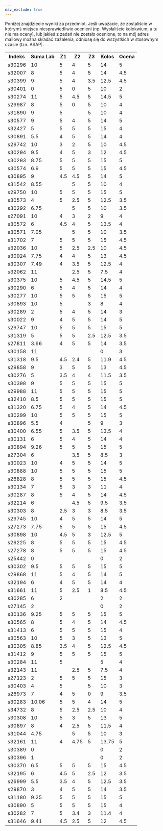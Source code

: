 ```yaml
---
nav_exclude: true
---
```


Poniżej znajdziecie wyniki za przedmiot. Jeśli uważacie, że zostaliście w którymś miejscu niesprawiedliwie ocenieni (np. Wysłaliście kolokwium, a tu nie ma oceny), lub jakieś z zadań nie zostało ocenione, to na mój adres mailowy można składać zażalenia, odniosę się do wszystkich w stosownym czasie (tzn. ASAP).

| Indeks | Suma Lab | Z1  | Z2   | Z3  | Kolos | Ocena |
| ------ | ----- | --- | ---- | --- | ----- | ----- |
| s30296 | 10    | 5   | 4    | 5   | 14    | 5     |
| s32007 | 8     | 5   | 4    | 5   | 14    | 4.5   |
| s30399 | 9     | 5   | 4    | 3.5 | 12.5  | 4.5   |
| s30401 | 0     | 5   | 0    | 5   | 10    | 2     |
| s30274 | 11    | 5   | 4.5  | 5   | 14.5  | 5     |
| s29987 | 8     | 5   | 0    | 5   | 10    | 4     |
| s31890 | 9     | 5   |      | 5   | 10    | 4     |
| s30577 | 9     | 5   | 4    | 5   | 14    | 5     |
| s32427 | 5     | 5   | 5    | 5   | 15    | 4     |
| s30891 | 5.5   | 4   | 5    | 5   | 14    | 4     |
| s29742 | 10    | 3   | 2    | 5   | 10    | 4.5   |
| s30294 | 9.5   | 4   | 5    | 3   | 12    | 4.5   |
| s30293 | 8.75  | 5   | 5    | 5   | 15    | 5     |
| s30574 | 6.9   | 5   | 5    | 5   | 15    | 4.5   |
| s30895 | 9     | 4.5 | 4.5  | 5   | 14    | 5     |
| s31542 | 8.55  |     | 5    | 5   | 10    | 4     |
| s29750 | 10    | 5   | 5    | 5   | 15    | 5     |
| s30573 | 4     | 5   | 2.5  | 5   | 12.5  | 3.5   |
| s30292 | 6.75  |     | 5    | 5   | 10    | 3.5   |
| s27091 | 10    | 4   | 3    | 2   | 9     | 4     |
| s30572 | 6     | 4.5 | 4    | 5   | 13.5  | 4     |
| s30571 | 7.05  |     | 5    | 5   | 10    | 3.5   |
| s31702 | 7     | 5   | 5    | 5   | 15    | 4.5   |
| s32036 | 10    | 5   | 2.5  | 2.5 | 10    | 4.5   |
| s30024 | 7.75  | 4   | 4    | 5   | 13    | 4.5   |
| s30307 | 7.49  | 4   | 3.5  | 5   | 12.5  | 4     |
| s32062 | 11    |     | 2.5  | 5   | 7.5   | 4     |
| s30375 | 10    | 5   | 4.5  | 5   | 14.5  | 5     |
| s30290 | 6     | 5   | 4    | 5   | 14    | 4     |
| s30277 | 10    | 5   | 5    | 5   | 15    | 5     |
| s30893 | 10    | 5   |      | 3   | 8     | 4     |
| s30289 | 2     | 5   | 4    | 5   | 14    | 3     |
| s30022 | 9     | 4   | 5    | 5   | 14    | 5     |
| s29747 | 10    | 5   | 5    | 5   | 15    | 5     |
| s31319 | 5     | 5   | 5    | 2.5 | 12.5  | 3.5   |
| s27811 | 3.66  | 4   | 5    | 5   | 14    | 3.5   |
| s30158 | 11    |     |      |     | 0     | 3     |
| s31318 | 9.5   | 4.5 | 2.4  | 5   | 11.9  | 4.5   |
| s29858 | 9     | 3   | 5    | 5   | 13    | 4.5   |
| s30276 | 5     | 3.5 | 4    | 4   | 11.5  | 3.5   |
| s30398 | 9     | 5   | 5    | 5   | 15    | 5     |
| s29988 | 11    | 5   | 5    | 5   | 15    | 5     |
| s32410 | 8.5   | 5   | 5    | 5   | 15    | 5     |
| s31320 | 6.75  | 5   | 4    | 5   | 14    | 4.5   |
| s30299 | 10    | 5   | 5    | 5   | 15    | 5     |
| s30896 | 5.5   | 4   |      | 5   | 9     | 3     |
| s30400 | 6.55  | 5   | 3.5  | 5   | 13.5  | 4     |
| s30131 | 6     | 5   | 4    | 5   | 14    | 4     |
| s30894 | 9.26  | 5   | 5    | 5   | 15    | 5     |
| s27304 | 6     |     | 3.5  | 5   | 8.5   | 3     |
| s30023 | 10    | 4   | 5    | 5   | 14    | 5     |
| s30888 | 10    | 5   | 5    | 5   | 15    | 5     |
| s26828 | 8     | 5   | 5    | 5   | 15    | 4.5   |
| s30134 | 7     | 5   | 3    | 3   | 11    | 4     |
| s30287 | 8     | 5   | 4    | 5   | 14    | 4.5   |
| s32214 | 6     |     | 4.5  | 5   | 9.5   | 3.5   |
| s30303 | 8     | 2.5 | 3    | 3   | 8.5   | 3.5   |
| s29745 | 10    | 4   | 5    | 5   | 14    | 5     |
| s27273 | 7.75  | 5   | 5    | 5   | 15    | 4.5   |
| s30898 | 10    | 4.5 | 5    | 3   | 12.5  | 5     |
| s29225 | 8     | 5   | 5    | 5   | 15    | 4.5   |
| s27278 | 8     | 5   | 5    | 5   | 15    | 4.5   |
| s25442 | 0     |     |      |     | 0     | 2     |
| s30302 | 9.5   | 5   | 5    | 5   | 15    | 5     |
| s29868 | 11    | 5   | 4    | 5   | 14    | 5     |
| s32194 | 6     | 4   | 5    | 5   | 14    | 4     |
| s31661 | 11    | 5   | 2.5  | 1   | 8.5   | 4.5   |
| s30285 | 6     | 2   |      |     | 2     | 2     |
| s27145 | 2     |     |      |     | 0     | 2     |
| s30136 | 9.25  | 5   | 5    | 5   | 15    | 5     |
| s30565 | 8     | 5   | 4    | 5   | 14    | 4.5   |
| s31413 | 6     | 5   | 5    | 5   | 15    | 4     |
| s30563 | 10    | 5   | 3    | 5   | 13    | 5     |
| s30305 | 8.85  | 3.5 | 4    | 5   | 12.5  | 4.5   |
| s31412 | 9     | 5   | 5    | 5   | 15    | 5     |
| s30284 | 11    | 5   |      |     | 5     | 4     |
| s32143 | 11    |     | 2.5  | 5   | 7.5   | 4     |
| s27123 | 2     | 5   | 5    | 5   | 15    | 3     |
| s30403 | 4     | 5   |      | 5   | 10    | 3     |
| s26973 | 7     | 4   | 5    | 0   | 9     | 3.5   |
| s30283 | 10.06 | 5   | 5    | 4   | 14    | 5     |
| s34732 | 8     | 5   | 2.5  | 2.5 | 10    | 4     |
| s30308 | 10    | 5   | 3    | 5   | 13    | 5     |
| s30897 | 8     | 4   | 2.5  | 5   | 11.5  | 4     |
| s31044 | 4.75  |     | 5    | 5   | 10    | 3     |
| s32161 | 11    | 4   | 4.75 | 5   | 13.75 | 5     |
| s30389 | 0     |     |      |     | 0     | 2     |
| s30396 | 1     |     |      |     | 0     | 2     |
| s30370 | 6.5   | 5   | 5    | 5   | 15    | 4.5   |
| s32195 | 6     | 4.5 | 5    | 2.5 | 12    | 3.5   |
| s26999 | 5.5   | 3.5 | 4    | 5   | 12.5  | 3.5   |
| s29870 | 3     | 4   | 5    | 5   | 14    | 3.5   |
| s31180 | 9.25  | 5   | 5    | 5   | 15    | 5     |
| s30890 | 5     | 5   | 5    | 5   | 15    | 4     |
| s30282 | 7     | 5   | 3.4  | 3   | 11.4  | 4     |
| s31646 | 9.41  | 4.5 | 2.5  | 5   | 12    | 4.5   |